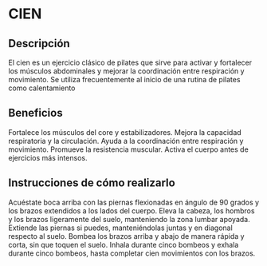 # CIEN

## Descripción

El cien es un ejercicio clásico de pilates que sirve para activar y fortalecer los músculos abdominales y mejorar la coordinación entre respiración y movimiento. Se utiliza frecuentemente al inicio de una rutina de pilates como calentamiento

## Beneficios

Fortalece los músculos del core y estabilizadores.
Mejora la capacidad respiratoria y la circulación.
Ayuda a la coordinación entre respiración y movimiento.
Promueve la resistencia muscular.
Activa el cuerpo antes de ejercicios más intensos.

## Instrucciones de cómo realizarlo

Acuéstate boca arriba con las piernas flexionadas en ángulo de 90 grados y los brazos extendidos a los lados del cuerpo.
Eleva la cabeza, los hombros y los brazos ligeramente del suelo, manteniendo la zona lumbar apoyada.
Extiende las piernas si puedes, manteniéndolas juntas y en diagonal respecto al suelo.
Bombea los brazos arriba y abajo de manera rápida y corta, sin que toquen el suelo.
Inhala durante cinco bombeos y exhala durante cinco bombeos, hasta completar cien movimientos con los brazos.

